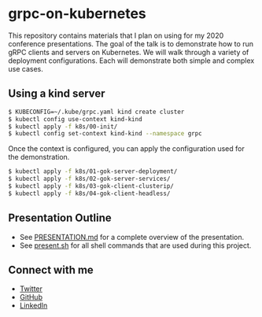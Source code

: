 # grpc-on-kubernetes

This repository contains materials that I plan on using for my 2020 conference presentations.
The goal of the talk is to demonstrate how to run gRPC clients and servers on Kubernetes.
We will walk through a variety of deployment configurations.
Each will demonstrate both simple and complex use cases.

## Using a kind server

```bash
$ KUBECONFIG=~/.kube/grpc.yaml kind create cluster
$ kubectl config use-context kind-kind
$ kubectl apply -f k8s/00-init/
$ kubectl config set-context kind-kind --namespace grpc
```

Once the context is configured, you can apply the configuration used for the demonstration.

```bash
$ kubectl apply -f k8s/01-gok-server-deployment/
$ kubectl apply -f k8s/02-gok-server-services/
$ kubectl apply -f k8s/03-gok-client-clusterip/
$ kubectl apply -f k8s/04-gok-client-headless/
```

## Presentation Outline

* See [PRESENTATION.md](PRESENTATION.md) for a complete overview of the presentation.
* See [present.sh](present.sh) for all shell commands that are used during this project.

## Connect with me

* [Twitter](https://twitter.com/_mjpitz_)
* [GitHub](https://github.com/mjpitz)
* [LinkedIn](https://www.linkedin.com/in/mjpitz/)
